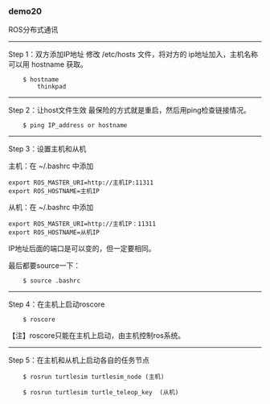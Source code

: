 ### demo20

ROS分布式通讯

------

Step 1：双方添加IP地址
修改 /etc/hosts 文件，将对方的 ip地址加入，主机名称可以用 hostname 获取。
```shell
	$ hostname
		thinkpad
```

-------

Step 2：让host文件生效
最保险的方式就是重启，然后用ping检查链接情况。
```shell
	$ ping IP_address or hostname
```

-------

Step 3：设置主机和从机

主机：在 ~/.bashrc 中添加
```shell
export ROS_MASTER_URI=http://主机IP:11311
export ROS_HOSTNAME=主机IP
```

从机：在 ~/.bashrc 中添加
```shell
export ROS_MASTER_URI=http://主机IP：11311
export ROS_HOSTNAME=从机IP
```

IP地址后面的端口是可以变的，但一定要相同。

最后都要source一下：
```shell
	$ source .bashrc
```

----

Step 4：在主机上启动roscore
```shell
	$ roscore
```
【注】roscore只能在主机上启动，由主机控制ros系统。

-------

Step 5：在主机和从机上启动各自的任务节点
```shell
	$ rosrun turtlesim turtlesim_node (主机)
```

```shell
	$ rosrun turtlesim turtle_teleop_key  (从机)
```

